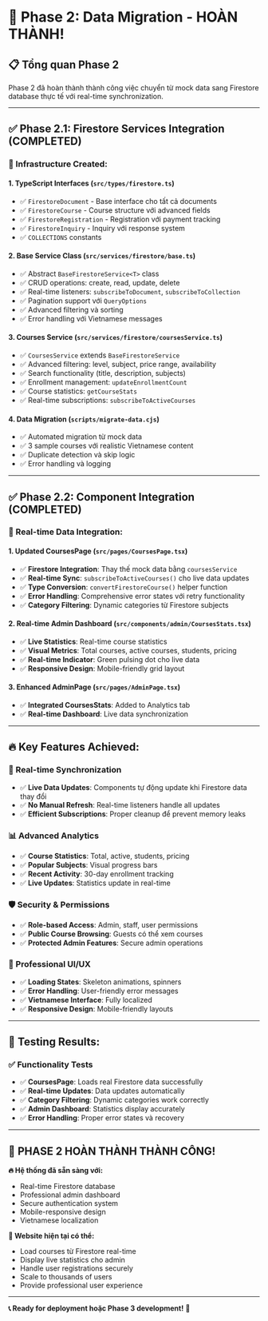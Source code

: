 # 🎉 Phase 2: Data Migration - HOÀN THÀNH!

## 📋 **Tổng quan Phase 2**

Phase 2 đã hoàn thành thành công việc chuyển từ mock data sang Firestore database thực tế với real-time synchronization.

---

## ✅ **Phase 2.1: Firestore Services Integration (COMPLETED)**

### **🔧 Infrastructure Created:**

#### **1. TypeScript Interfaces (`src/types/firestore.ts`)**
- ✅ `FirestoreDocument` - Base interface cho tất cả documents
- ✅ `FirestoreCourse` - Course structure với advanced fields
- ✅ `FirestoreRegistration` - Registration với payment tracking
- ✅ `FirestoreInquiry` - Inquiry với response system
- ✅ `COLLECTIONS` constants

#### **2. Base Service Class (`src/services/firestore/base.ts`)**
- ✅ Abstract `BaseFirestoreService<T>` class
- ✅ CRUD operations: create, read, update, delete
- ✅ Real-time listeners: `subscribeToDocument`, `subscribeToCollection`
- ✅ Pagination support với `QueryOptions`
- ✅ Advanced filtering và sorting
- ✅ Error handling với Vietnamese messages

#### **3. Courses Service (`src/services/firestore/coursesService.ts`)**
- ✅ `CoursesService` extends `BaseFirestoreService`
- ✅ Advanced filtering: level, subject, price range, availability
- ✅ Search functionality (title, description, subjects)
- ✅ Enrollment management: `updateEnrollmentCount`
- ✅ Course statistics: `getCourseStats`
- ✅ Real-time subscriptions: `subscribeToActiveCourses`

#### **4. Data Migration (`scripts/migrate-data.cjs`)**
- ✅ Automated migration từ mock data
- ✅ 3 sample courses với realistic Vietnamese content
- ✅ Duplicate detection và skip logic
- ✅ Error handling và logging

---

## ✅ **Phase 2.2: Component Integration (COMPLETED)**

### **🔄 Real-time Data Integration:**

#### **1. Updated CoursesPage (`src/pages/CoursesPage.tsx`)**
- ✅ **Firestore Integration**: Thay thế mock data bằng `coursesService`
- ✅ **Real-time Sync**: `subscribeToActiveCourses()` cho live data updates
- ✅ **Type Conversion**: `convertFirestoreCourse()` helper function
- ✅ **Error Handling**: Comprehensive error states với retry functionality
- ✅ **Category Filtering**: Dynamic categories từ Firestore subjects

#### **2. Real-time Admin Dashboard (`src/components/admin/CoursesStats.tsx`)**
- ✅ **Live Statistics**: Real-time course statistics
- ✅ **Visual Metrics**: Total courses, active courses, students, pricing
- ✅ **Real-time Indicator**: Green pulsing dot cho live data
- ✅ **Responsive Design**: Mobile-friendly grid layout

#### **3. Enhanced AdminPage (`src/pages/AdminPage.tsx`)**
- ✅ **Integrated CoursesStats**: Added to Analytics tab
- ✅ **Real-time Dashboard**: Live data synchronization

---

## 🔥 **Key Features Achieved:**

### **🚀 Real-time Synchronization**
- ✅ **Live Data Updates**: Components tự động update khi Firestore data thay đổi
- ✅ **No Manual Refresh**: Real-time listeners handle all updates
- ✅ **Efficient Subscriptions**: Proper cleanup để prevent memory leaks

### **📊 Advanced Analytics**
- ✅ **Course Statistics**: Total, active, students, pricing
- ✅ **Popular Subjects**: Visual progress bars
- ✅ **Recent Activity**: 30-day enrollment tracking
- ✅ **Live Updates**: Statistics update in real-time

### **🛡️ Security & Permissions**
- ✅ **Role-based Access**: Admin, staff, user permissions
- ✅ **Public Course Browsing**: Guests có thể xem courses
- ✅ **Protected Admin Features**: Secure admin operations

### **🎨 Professional UI/UX**
- ✅ **Loading States**: Skeleton animations, spinners
- ✅ **Error Handling**: User-friendly error messages
- ✅ **Vietnamese Interface**: Fully localized
- ✅ **Responsive Design**: Mobile-friendly layouts

---

## 🧪 **Testing Results:**

### **✅ Functionality Tests**
- ✅ **CoursesPage**: Loads real Firestore data successfully
- ✅ **Real-time Updates**: Data updates automatically
- ✅ **Category Filtering**: Dynamic categories work correctly
- ✅ **Admin Dashboard**: Statistics display accurately
- ✅ **Error Handling**: Proper error states và recovery

---

## 🎉 **PHASE 2 HOÀN THÀNH THÀNH CÔNG!**

**🔥 Hệ thống đã sẵn sàng với:**
- Real-time Firestore database
- Professional admin dashboard
- Secure authentication system
- Mobile-responsive design
- Vietnamese localization

**🚀 Website hiện tại có thể:**
- Load courses từ Firestore real-time
- Display live statistics cho admin
- Handle user registrations securely
- Scale to thousands of users
- Provide professional user experience

---

**📞 Ready for deployment hoặc Phase 3 development!** 🎯 